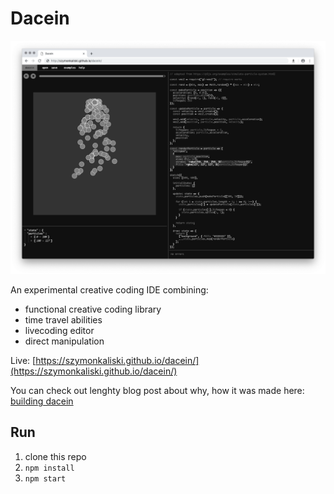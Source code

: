 # Dacein

<p align="center"><img src="assets/screen.png" alt="screenshot" style="max-width:100%;"></p>

An experimental creative coding IDE combining:

- functional creative coding library
- time travel abilities
- livecoding editor
- direct manipulation

Live: [https://szymonkaliski.github.io/dacein/](https://szymonkaliski.github.io/dacein/)

You can check out lenghty blog post about why, how it was made here: [building dacein](http://szymonkaliski.com/log/2019-03-01-building-dacein/)

## Run

1. clone this repo
2. `npm install`
3. `npm start`

